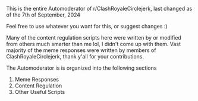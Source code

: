 This is the entire Automoderator of r/ClashRoyaleCirclejerk, last changed as of the 7th of September, 2024

Feel free to use whatever you want for this, or suggest changes :)

Many of the content regulation scripts here were written by or modified from others much smarter than me lol, I didn't come up with them. Vast majority of the meme responses were written by members of ClashRoyaleCirclejerk, thank y'all for your contributions.

The Automoderator is is organized into the following sections
1. Meme Responses
2. Content Regulation
3. Other Useful Scripts
